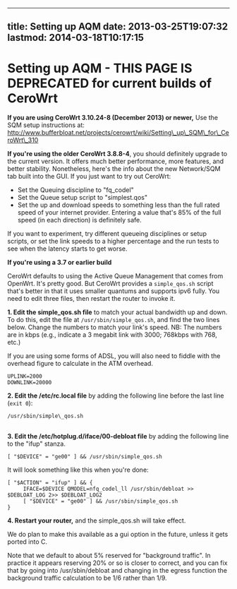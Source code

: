 
---
title: Setting up AQM
date: 2013-03-25T19:07:32
lastmod: 2014-03-18T10:17:15
---
Setting up AQM - THIS PAGE IS DEPRECATED for current builds of CeroWrt
======================================================================

**If you are using CeroWrt 3.10.24-8 (December 2013) or newer,** Use the
SQM setup instructions at:
http://www.bufferbloat.net/projects/cerowrt/wiki/Setting\_up\_SQM\_for\_CeroWrt\_310

**If you're using the older CeroWrt 3.8.8-4**, you should definitely
upgrade to the current version. It offers much better performance, more
features, and better stability. Nonetheless, here's the info about the
new Network/SQM tab built into the GUI. If you just want to try out
CeroWrt:

-   Set the Queuing discipline to "fq\_codel"
-   Set the Queue setup script to "simplest.qos"
-   Set the up and download speeds to something less than the full rated
    speed of your internet provider. Entering a value that's 85% of the
    full speed (in each direction) is definitely safe.

If you want to experiment, try different queueing disciplines or setup
scripts, or set the link speeds to a higher percentage and the run tests
to see when the latency starts to get worse.

**If you're using a 3.7 or earlier build**

CeroWrt defaults to using the Active Queue Management that comes from
OpenWrt. It's pretty good. But CeroWrt provides a `simple_qos.sh` script
that's better in that it uses smaller quantums and supports ipv6 fully.
You need to edit three files, then restart the router to invoke it.

**1. Edit the simple\_qos.sh file** to match your actual bandwidth up
and down. To do this, edit the file at `/usr/sbin/simple_qos.sh`, and
find the two lines below. Change the numbers to match your link's speed.
NB: The numbers are in kbps (e.g., indicate a 3 megabit link with 3000;
768kbps with 768, etc.)

If you are using some forms of ADSL, you will also need to fiddle with
the overhead figure to calculate in the ATM overhead.

    UPLINK=2000
    DOWNLINK=20000

**2. Edit the /etc/rc.local file** by adding the following line before
the last line (`exit 0`):

<pre>
<code>/usr/sbin/simple\_qos.sh</code>

</pre>
**3. Edit the /etc/hotplug.d/iface/00-debloat file** by adding the
following line to the "ifup" stanza. 

    [ "$DEVICE" = "ge00" ] && /usr/sbin/simple_qos.sh

It will look something like this when you're done:

    [ "$ACTION" = "ifup" ] && {
         IFACE=$DEVICE QMODEL=nfq_codel_ll /usr/sbin/debloat >> $DEBLOAT_LOG 2>> $DEBLOAT_LOG2
         [ "$DEVICE" = "ge00" ] && /usr/sbin/simple_qos.sh
    }

**4. Restart your router,** and the simple\_qos.sh will take effect.

We do plan to make this available as a gui option in the future, unless
it gets ported into C.

Note that we default to about 5% reserved for "background traffic". In
practice it appears reserving 20% or so is closer to correct, and you
can fix that by going into /usr/sbin/debloat and changing in the egress
function the background traffic calculation to be 1/6 rather than 1/9.
